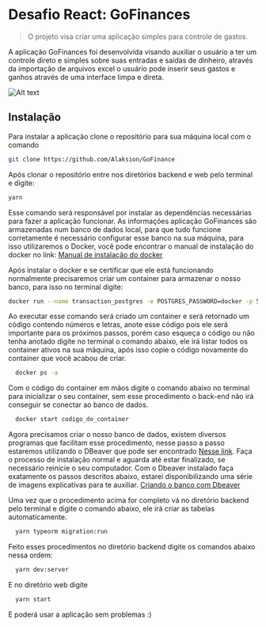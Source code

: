 # Desafio React: GoFinances 
> O projeto visa criar uma aplicação simples para controle de gastos.

A aplicação GoFinances foi desenvolvida visando auxiliar o usuário a ter um controle direto e simples sobre suas entradas e saídas de dinheiro, através da importação 
de arquivos excel o usuário pode inserir seus gastos e ganhos através de uma interface limpa e direta.

![Alt text](https://i.imgur.com/80YoQ88.png "Optional title")

## Instalação

Para instalar a aplicação clone o repositório para sua máquina local com o comando
```sh
git clone https://github.com/Alaksion/GoFinance
```
Após clonar o repositório entre nos diretórios backend e web pelo terminal e digite:
```sh
yarn
```
Esse comando será responsável por instalar as dependências necessárias para fazer a aplicação funcionar. As informações aplicação GoFinances são armazenadas num banco
de dados local, para que tudo funcione corretamente é necessário configurar esse banco na sua máquina, para isso utilizaremos o Docker, você pode encontrar o manual
de instalação do docker no link:
[Manual de instalação do docker](https://www.notion.so/Instalando-Docker-6290d9994b0b4555a153576a1d97bee2)

Após instalar o docker e se certificar que ele está funcionando normalmente precisaremos criar um container para armazenar o nosso banco, para isso no terminal digite:
```sh
docker run --name transaction_postgres -e POSTGRES_PASSWORD=docker -p 5433:5432 -d postgres
```
Ao executar esse comando será criado um container e será retornado um código contendo números e letras, anote esse código pois ele será importante para os próximos passos, porém caso esqueça o código ou não tenha anotado digite no terminal o comando abaixo, ele irá listar todos os container ativos na sua máquina, após isso copie
o código novamente do container que você acabou de criar.
```sh
  docker ps -a
```
Com o código do container em mãos digite o comando abaixo no terminal para inicializar o seu container, sem esse procedimento o back-end não irá conseguir se conectar ao banco de dados.
```sh
  docker start codigo_do_container
```
Agora precisamos criar o nosso banco de dados, existem diversos programas que facilitam esse procedimento, nesse passo a passo estaremos utilizando o DBeaver que pode ser encontrado [Nesse link](https://dbeaver.io/). Faça o processo de instalação normal e aguarda até estar finalizado, se necessário reinicie o seu computador.
Com o Dbeaver instalado faça exatamente os passos descritos abaixo, estarei disponibilizando uma série de imagens explicativas para te auxiliar.
[Criando o banco com Dbeaver](https://imgur.com/a/DUNiUqC)

Uma vez que o procedimento acima for completo vá no diretório backend pelo terminal e digite o comando abaixo, ele irá criar as tabelas automaticamente.
```sh
  yarn typeorm migration:run
```
Feito esses procedimentos no diretório backend digite os comandos abaixo nessa ordem:
```sh
  yarn dev:server
```
E no diretório web digite
```sh
  yarn start
```
E poderá usar a aplicação sem problemas :)



